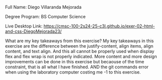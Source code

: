 Full Name:
Diego Villaranda Mejorada

Degree Program:
BS Computer Science

Live Desktop Link:
https://cmsc-100-2s24-25-c3l.github.io/exer-02-html-and-css-DiegoMejorada23/

What are my key takeaways from this exercise?
My key takeaways in this exercise are the difference between the justify-content, align items, align content, and text align. And this all cannot be properly used when display flex and flex wrap is not properly indicated. More content and more design improvements can be done in this exercise but becaouse of the time constraint, that is all what I have finished. AND the git commands error when using the laboratory computer costing me -1 to this exercise.